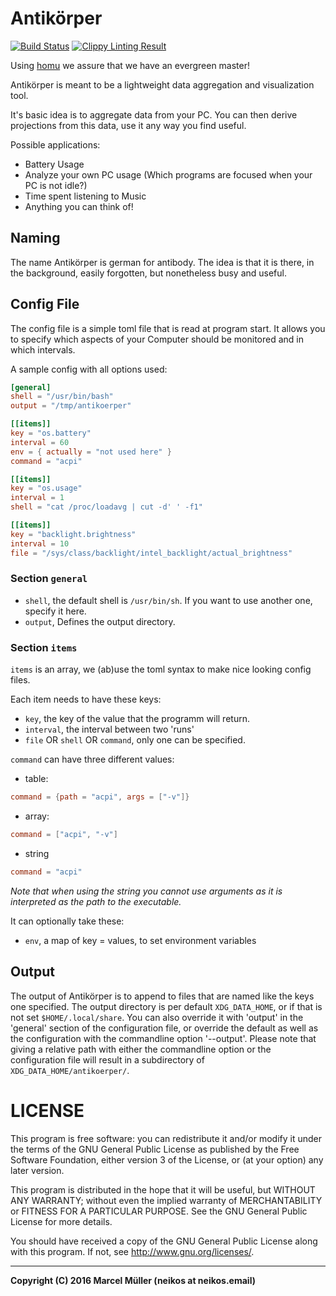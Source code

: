 Antikörper
==========

[![Build Status](https://travis-ci.org/anti-koerper/antikoerper.svg?branch=master)](https://travis-ci.org/anti-koerper/antikoerper)
[![Clippy Linting Result](https://clippy.bashy.io/github/anti-koerper/antikoerper/master/badge.svg)](https://clippy.bashy.io/github/anti-koerper/antikoerper/master/log)

Using [homu](https://homu.io) we assure that we have an evergreen master!


Antikörper is meant to be a lightweight data aggregation and visualization tool.

It's basic idea is to aggregate data from your PC. You can then derive
projections from this data, use it any way you find useful.

Possible applications:

- Battery Usage
- Analyze your own PC usage (Which programs are focused when your PC is not
idle?)
- Time spent listening to Music
- Anything you can think of!


Naming
------

The name Antikörper is german for antibody. The idea is that it is there, in the
background, easily forgotten, but nonetheless busy and useful.

Config File
-----------

The config file is a simple toml file that is read at program start. It allows
you to specify which aspects of your Computer should be monitored and in which
intervals.

A sample config with all options used:

```toml
[general]
shell = "/usr/bin/bash"
output = "/tmp/antikoerper"

[[items]]
key = "os.battery"
interval = 60
env = { actually = "not used here" }
command = "acpi"

[[items]]
key = "os.usage"
interval = 1
shell = "cat /proc/loadavg | cut -d' ' -f1"

[[items]]
key = "backlight.brightness"
interval = 10
file = "/sys/class/backlight/intel_backlight/actual_brightness"
```

### Section `general`

- `shell`, the default shell is `/usr/bin/sh`. If you want to use another one,
  specify it here.
- `output`, Defines the output directory.

### Section `items`

`items` is an array, we (ab)use the toml syntax to make nice looking config
files.

Each item needs to have these keys:
- `key`, the key of the value that the programm will return.
- `interval`, the interval between two 'runs'
- `file` OR `shell` OR `command`, only one can be specified.

`command` can have three different values:

- table:
```toml
command = {path = "acpi", args = ["-v"]}
```
- array:
```toml
command = ["acpi", "-v"]
```

- string
```toml
command = "acpi"
```

*Note that when using the string you cannot use arguments as it is interpreted
as the path to the executable.*

It can optionally take these:
- `env`, a map of key = values, to set environment variables

Output
------

The output of Antikörper is to append to files that are named like the keys one
specified. The output directory is per default `XDG_DATA_HOME`, or if that is
not set `$HOME/.local/share`. You can also override it with 'output' in the
'general' section of the configuration file, or override the default as well as
the configuration with the commandline option '--output'.
Please note that giving a relative path with either the commandline option or the
configuration file will result in a subdirectory of `XDG_DATA_HOME/antikoerper/`.

# LICENSE

This program is free software: you can redistribute it and/or modify
it under the terms of the GNU General Public License as published by
the Free Software Foundation, either version 3 of the License, or
(at your option) any later version.

This program is distributed in the hope that it will be useful,
but WITHOUT ANY WARRANTY; without even the implied warranty of
MERCHANTABILITY or FITNESS FOR A PARTICULAR PURPOSE.  See the
GNU General Public License for more details.

You should have received a copy of the GNU General Public License
along with this program.  If not, see <http://www.gnu.org/licenses/>.


--------


__Copyright (C) 2016 Marcel Müller (neikos at neikos.email)__

